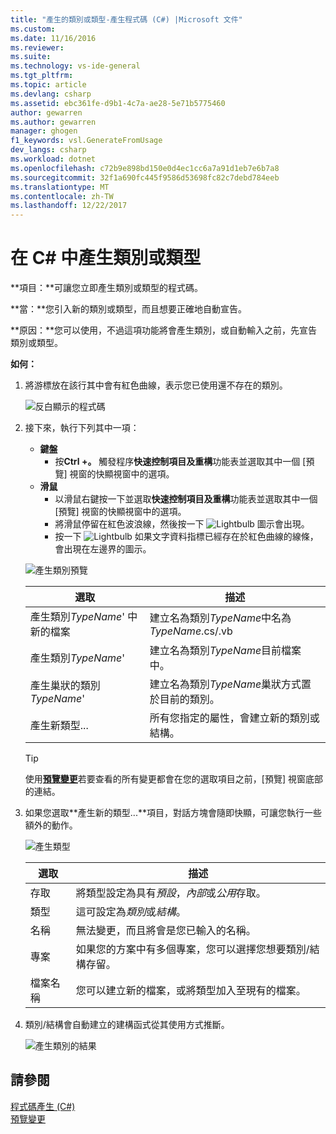 ```yaml
---
title: "產生的類別或類型-產生程式碼 (C#) |Microsoft 文件"
ms.custom: 
ms.date: 11/16/2016
ms.reviewer: 
ms.suite: 
ms.technology: vs-ide-general
ms.tgt_pltfrm: 
ms.topic: article
ms.devlang: csharp
ms.assetid: ebc361fe-d9b1-4c7a-ae28-5e71b5775460
author: gewarren
ms.author: gewarren
manager: ghogen
f1_keywords: vsl.GenerateFromUsage
dev_langs: csharp
ms.workload: dotnet
ms.openlocfilehash: c72b9e898bd150e0d4ec1cc6a7a91d1eb7e6b7a8
ms.sourcegitcommit: 32f1a690fc445f9586d53698fc82c7debd784eeb
ms.translationtype: MT
ms.contentlocale: zh-TW
ms.lasthandoff: 12/22/2017
---
```

# <a name="generate-a-class-or-type-in-c"></a>在 C# 中產生類別或類型 #
**項目：**可讓您立即產生類別或類型的程式碼。 

**當：**您引入新的類別或類型，而且想要正確地自動宣告。  

**原因：**您可以使用，不過這項功能將會產生類別，或自動輸入之前，先宣告類別或類型。 

**如何：**

1. 將游標放在該行其中會有紅色曲線，表示您已使用還不存在的類別。

   ![反白顯示的程式碼](media/class_highlight.png)

1. 接下來，執行下列其中一項：
   * **鍵盤**
     * 按**Ctrl +。** 觸發程序**快速控制項目及重構**功能表並選取其中一個 [預覽] 視窗的快顯視窗中的選項。
   * **滑鼠**
     * 以滑鼠右鍵按一下並選取**快速控制項目及重構**功能表並選取其中一個 [預覽] 視窗的快顯視窗中的選項。
     * 將滑鼠停留在紅色波浪線，然後按一下 ![Lightbulb](media/bulb.png) 圖示會出現。
     * 按一下 ![Lightbulb](media/bulb.png) 如果文字資料指標已經存在於紅色曲線的線條，會出現在左邊界的圖示。

   ![產生類別預覽](media/class_preview.png)

   選取 | 描述
   --- | ---
   產生類別*TypeName*' 中新的檔案 | 建立名為類別*TypeName*中名為*TypeName*.cs/.vb
   產生類別*TypeName*' | 建立名為類別*TypeName*目前檔案中。
   產生巢狀的類別*TypeName*' | 建立名為類別*TypeName*巢狀方式置於目前的類別。
   產生新類型... | 所有您指定的屬性，會建立新的類別或結構。

   >[!TIP]
   >使用[**預覽變更**](../../ide/preview-changes.md)若要查看的所有變更都會在您的選取項目之前，[預覽] 視窗底部的連結。

1. 如果您選取**產生新的類型...**項目，對話方塊會隨即快顯，可讓您執行一些額外的動作。

   ![產生類型](media/class_newtype.png)

   選取 | 描述
   --- | ---
   存取 | 將類型設定為具有*預設*，*內部*或*公用*存取。
   類型 | 這可設定為*類別*或*結構*。
   名稱 | 無法變更，而且將會是您已輸入的名稱。
   專案 | 如果您的方案中有多個專案，您可以選擇您想要類別/結構存留。
   檔案名稱 | 您可以建立新的檔案，或將類型加入至現有的檔案。

1. 類別/結構會自動建立的建構函式從其使用方式推斷。

   ![產生類別的結果](media/class_result.png)

## <a name="see-also"></a>請參閱  
[程式碼產生 (C#)](../code-generation-csharp.md)  
[預覽變更](../../ide/preview-changes.md)
